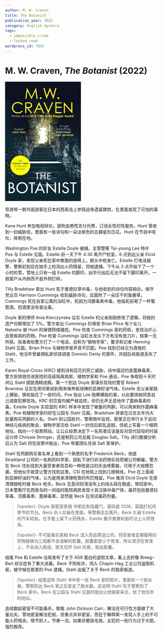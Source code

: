 ```yaml
---
author: M. W. Craven
title: The Botanist
publication_year: 2022
category: English mystery
tags:
  - impossible_crime
  - locked_room
wordpress_id: 7041
---
```


# M. W. Craven, <i>The Botanist</i> (2022)

<img src=images/2022_cover.jpg width=250/>

导游带一群外国游客在日本的西表岛上参观战争遗留建筑，在里面发现了可怕的事物。

Kane Hunt 参加电视辩论，鼓吹由男性支付月费，订阅女性的性服务。Hunt 曾收到一封威胁信，里面有一些诗句和一朵淡紫色的五瓣星形压花。Hunt 在节目中呕吐，摔倒在地。

Washington Poe 的好友 Estelle Doyle 被捕，主管警察 Tai-young Lee 特许 Poe 与 Estelle 见面。Estelle 前一天下午 4:30 离开尸检室，6 点到达父亲 Elcid Doyle 家，发现父亲死在家中靠窗的座椅上，额头中枪身亡。Estelle 打电话报警，警察赶到后在她手上检测出火药残留，将她逮捕。下午从 3 点开始下了一个小时的雪，雪地上只有一组 Estelle 的脚印，凶手行凶后无法不留下脚印离开。一扇窗户从内侧而不是外侧打碎。

Tilly Bradshaw 查出 Hunt 死于曼德拉草中毒，与他收到的诗句内容相合。保守党议员 Harrison Cummings 收到威胁诗句，后面附了一朵压干的鱼腥草。Cummings 死在自家公寓的浴缸中，死因为河豚毒素中毒。他临死前喝了一杯葡萄酒，但酒里没有查出毒。

Doyle 家的律师 Ania Kierczynska 证实 Estelle 的父亲刚刚修改了遗嘱，将她的遗产份额增加了 5%。警方查出 Cummings 的保安 Brian Price 有个女儿 Natasha 被 Hunt 的保镖网络骚扰。Poe 检查 Cummings 家的药柜，发现治疗心血管疾病的药物。Poe 检查 Cummings 浴缸水龙头下方有没有放刀片，结果一无所获。投毒者给警方打了一个电话，自称为“植物学家”，要求和记者 Henning Stahl 见面。Brian Price 与植物学家声音不匹配。Poe 找到已经沦为酒鬼的 Stahl，他当年曾雇佣私家侦探调查 Dominic Denly 的案件，并因后续报道丢失了工作。

Karen Royal-Cross (KRC) 接到诗和压花的死亡威胁，诗中描述的是蓖麻毒素，警方安排她住进医院的高级隔离病房。植物学家和 Poe 通话，Poe 争取到十天时间让 Stahl 摆脱酒精成瘾。第一个到达 Doyle 家谋杀现场的警官 Robert Bowness 证实在房间里闻到用来保养板球棒的亚麻籽油气味。Estelle 去父亲家路上爆胎，换轮胎花了一些时间。Poe 指出 Lee 隐瞒爆胎的事，以此要挟她同意自己调查犯罪现场。KRC 的饮食均被严格监控，但仍无声无息地中了蓖麻毒素的毒。Estelle Doyle 实验室的 KRC 样本中发现了微量的丙酮，可以用来制作蓖麻毒素。Poe 和植物学家约好在公园与 Stahl 见面。Bradshaw 排查在过去五年内大批量购买丙酮的人名。Stahl 到公园赴约，警察暗中监视，那里正在举行关于运动神经元疾病的聚会，植物学家交给 Stahl 一封信后趁乱逃脱。信纸上写着一个暗网地址，指向一个投票网站，让公众投票决定下一名死者应该是反对现代奴役的时装设计师 Chrissie Stringer，还是制药公司总裁 Douglas Salt。Tilly 进行数据分析后认为 Salt 将在投票中胜出，Poe 带着团队住进 Salt 家保护。

Stahl 在丙酮购买者名单上看到一个熟悉的名字 Frederick Beck，他是 Straikland 公司的一名制药科学家，因私下进行非法药物实验而被公司解雇。警方在 Beck 住处找到大量受害者信息和一种改装过的杀虫喷雾器，可用于大规模恐袭，但他似乎故意让警方找到这里。CSI 在地毯上找到几根棉线，Poe 在上面闻到亚麻籽油的气味，认为是用来清理枪管的布匹残留。Poe 推测 Elcid Doyle 在家清理猎枪时被 Beck 枪杀，Beck 无意间将清洁布上的线头踩在鞋底，带回家中。日本警察厅在西表岛的一间临时医院病房发现十具汉族中毒尸体，毒药包括曼德拉草毒、河豚毒素、蓖麻毒素，显然是 Beck 在测试毒药剂量。

> [!spoiler]- Doyle 家密室真相
> 书架后有隐藏门，密码是 1208，英国打松鸡季节的节日。Beck 杀人后躲在里面，等警察走后离开。Beck 扎破 Estelle 的汽车轮胎，在手套上留下火药残余，Estelle 戴手套换轮胎时沾上火药残余。

> [!spoiler]- 不可能毒杀真相
> Beck 混入药品寄送公司，将受害者定期服用的药物替换为三周都不会溶解的胶囊。胶囊密度小于胃液，所以漂浮在胃液上，不会进入肠道。医生切开 Salt 的胃，取出胶囊。

结尾 Poe 和 Estelle 设局发布了关于 AS9 蛋白的虚假文章，看上去好像 Breeg–Bart 综合症有了重大进展。Beck 不知有诈，闯入 Chapin-Hag 工业公司盗取机密，被守候在那里的 Poe 逮捕。Stahl 出版了关于 Beck 的独家报道。

> [!spoiler]- 结尾逆转
> Stahl 书中有一张 Beck 家的照片，里面有一个脱水器，警察到达 Beck 家之后拿走了脱水器，这说明 Stahl 先于警察到了 Beck 家中。Beck 在公园与 Stahl 见面时提出让他独家采访，给了他住所的地址。

连续数起密室不可能毒杀，致敬 John Dickson Carr，解法在可行性方面做了大量功夫。雪地密室解法犯规，但重点并非密室，而在于解释第一发现人手上的不可能火药残余。情节抓人，节奏一流，如果非要挑毛病，主犯的一些行为过于大胆。强烈推荐。